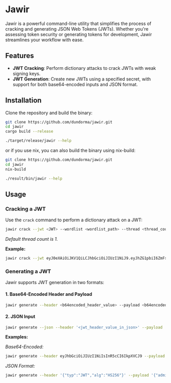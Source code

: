 # Jawir

Jawir is a powerful command-line utility that simplifies the process of cracking and generating JSON Web Tokens (JWTs). Whether you're assessing token security or generating tokens for development, Jawir streamlines your workflow with ease.

## Features

- **JWT Cracking**: Perform dictionary attacks to crack JWTs with weak signing keys.
- **JWT Generation**: Create new JWTs using a specified secret, with support for both base64-encoded inputs and JSON format.

## Installation

Clone the repository and build the binary:
```sh
git clone https://github.com/dundorma/jawir.git
cd jawir
cargo build --release
```
```sh
./target/release/jawir --help
```

or if you use nix, you can also build the binary using nix-build:
```sh
git clone https://github.com/dundorma/jawir.git
cd jawir
nix-build
```
```sh
./result/bin/jawir --help
```

## Usage

### Cracking a JWT

Use the `crack` command to perform a dictionary attack on a JWT:

```sh
jawir crack --jwt <JWT> --wordlist <wordlist_path> --thread <thread_count>
```

*Default thread count is 1.*

**Example:**

```sh
jawir crack --jwt eyJ0eXAiOiJKV1QiLCJhbGciOiJIUzI1NiJ9.eyJhZG1pbiI6ZmFsc2UsImlhdCI6MTUxNjIzOTAyMiwibmFtZSI6IkpvaG4gRG9lIiwic3ViIjoiMTIzNDU2Nzg5MCJ9._zpXlQezgYzPoc0EgVMd3F8cUtQtKGvxZU94bB_FU7U --wordlist ~/my_list/rockyou.txt --thread 4
```

### Generating a JWT

Jawir supports JWT generation in two formats:

#### 1. Base64-Encoded Header and Payload

```sh
jawir generate --header <b64encoded_header_value> --payload <b64encoded_payload_value> --secret <jwt_secret>
```

#### 2. JSON Input

```sh
jawir generate --json --header '<jwt_header_value_in_json>' --payload '<jwt_payload_value_in_json>' --secret <jwt_secret>
```

**Examples:**

_Base64-Encoded:_

```sh
jawir generate --header eyJhbGciOiJIUzI1NiIsInR5cCI6IkpXVCJ9 --payload eyJzdWIiOiIxMjM0NTY3ODkwIiwibmFtZSI6IkpvaG4gRG9lIiwiYWRtaW4iOmZhbHNlLCJpYXQiOjE1MTYyMzkwMjJ9 --secret johnston2
```

_JSON Format:_

```sh
jawir generate --header '{"typ":"JWT","alg":"HS256"}' --payload '{"admin":true,"iat":1516239022,"name":"John Doe","sub":"1234567890"}' --secret johnston2
```
